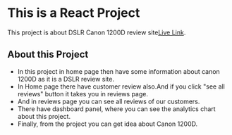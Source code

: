 # This is a React Project

This project is about DSLR Canon 1200D review site[Live Link](https://product-analysis-sanjid.netlify.app/).

## About this Project

* In this project in home page then have some information about canon 1200D as it is a DSLR review site.
* In Home page there have customer review also.And if you click "see all reviews" button it takes you in reviews page.
* And in reviews page you can see all reviews of our customers.
* There have dashboard panel, where you can see the analytics chart about this project.
* Finally, from the project you can get idea about Canon 1200D.